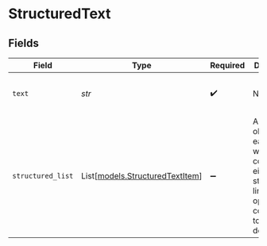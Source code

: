 # StructuredText


## Fields

| Field                                                                                                                                                 | Type                                                                                                                                                  | Required                                                                                                                                              | Description                                                                                                                                           | Example                                                                                                                                               |
| ----------------------------------------------------------------------------------------------------------------------------------------------------- | ----------------------------------------------------------------------------------------------------------------------------------------------------- | ----------------------------------------------------------------------------------------------------------------------------------------------------- | ----------------------------------------------------------------------------------------------------------------------------------------------------- | ----------------------------------------------------------------------------------------------------------------------------------------------------- |
| `text`                                                                                                                                                | *str*                                                                                                                                                 | :heavy_check_mark:                                                                                                                                    | N/A                                                                                                                                                   | From https://en.wikipedia.org/wiki/Diffuse_sky_radiation, the sky is blue because blue light is more strongly scattered than longer-wavelength light. |
| `structured_list`                                                                                                                                     | List[[models.StructuredTextItem](../models/structuredtextitem.md)]                                                                                    | :heavy_minus_sign:                                                                                                                                    | An array of objects each of which contains either a string or a link which optionally corresponds to a document.                                      |                                                                                                                                                       |
